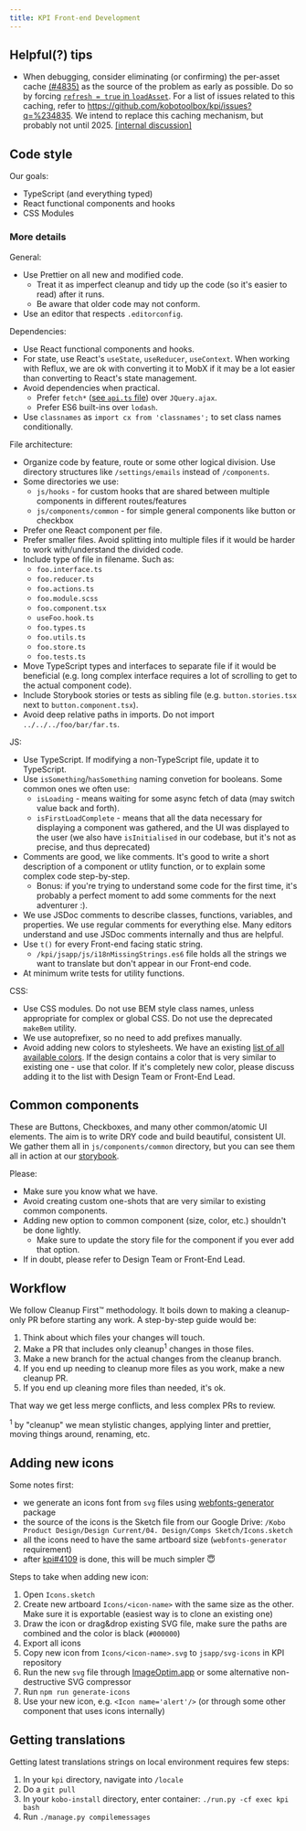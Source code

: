 ```yaml
---
title: KPI Front-end Development
---
```


## Helpful(?) tips

- When debugging, consider eliminating (or confirming) the per-asset cache [(#4835)](https://github.com/kobotoolbox/kpi/pull/4835) as the source of the problem as early as possible. Do so by forcing [`refresh = true` in `loadAsset`](https://github.com/kobotoolbox/kpi/blob/eb21fe685397b2acc17fd36e2b4d7646c99c8bf2/jsapp/js/actions.es6#L427). For a list of issues related to this caching, refer to https://github.com/kobotoolbox/kpi/issues?q=%234835. We intend to replace this caching mechanism, but probably not until 2025. [[internal discussion]](https://chat.kobotoolbox.org/#narrow/stream/4-Kobo-Dev/topic/Deduping.20asset.2Fpermission.20API.20calls/near/424092)

## Code style

Our goals:
- TypeScript (and everything typed)
- React functional components and hooks
- CSS Modules

### More details

General:
- Use Prettier on all new and modified code.
  - Treat it as imperfect cleanup and tidy up the code (so it's easier to read) after it runs.
  - Be aware that older code may not conform.
- Use an editor that respects `.editorconfig`.

Dependencies:
- Use React functional components and hooks.
- For state, use React's `useState`, `useReducer`, `useContext`. When working with Reflux, we are ok with converting it to MobX if it may be a lot easier than converting to React's state management.
- Avoid dependencies when practical.
  - Prefer `fetch*` ([see `api.ts` file](https://github.com/kobotoolbox/kpi/blob/main/jsapp/js/api.ts)) over `JQuery.ajax`.
  - Prefer ES6 built-ins over `lodash`.
- Use `classnames` as `import cx from 'classnames';` to set class names conditionally.

File architecture:
- Organize code by feature, route or some other logical division. Use directory structures like `/settings/emails` instead of `/components`.
- Some directories we use:
  - `js/hooks` - for custom hooks that are shared between multiple components in different routes/features
  - `js/components/common` - for simple general components like button or checkbox
- Prefer one React component per file.
- Prefer smaller files. Avoid splitting into multiple files if it would be harder to work with/understand the divided code.
- Include type of file in filename. Such as:
  - `foo.interface.ts`
  - `foo.reducer.ts`
  - `foo.actions.ts`
  - `foo.module.scss`
  - `foo.component.tsx`
  - `useFoo.hook.ts`
  - `foo.types.ts`
  - `foo.utils.ts`
  - `foo.store.ts`
  - `foo.tests.ts`
- Move TypeScript types and interfaces to separate file if it would be beneficial (e.g. long complex interface requires a lot of scrolling to get to the actual component code).
- Include Storybook stories or tests as sibling file (e.g. `button.stories.tsx` next to `button.component.tsx`).
- Avoid deep relative paths in imports. Do not import `../../../foo/bar/far.ts`.

JS:
- Use TypeScript. If modifying a non-TypeScript file, update it to TypeScript.
- Use `isSomething`/`hasSomething` naming convetion for booleans. Some common ones we often use:
  - `isLoading` - means waiting for some async fetch of data (may switch value back and forth).
  - `isFirstLoadComplete` - means that all the data necessary for displaying a component was gathered, and the UI was displayed to the user (we also have `isInitialised` in our codebase, but it's not as precise, and thus deprecated)
- Comments are good, we like comments. It's good to write a short description of a component or utlity function, or to explain some complex code step-by-step.
  - Bonus: if you're trying to understand some code for the first time, it's probably a perfect moment to add some comments for the next adventurer :).
- We use JSDoc comments to describe classes, functions, variables, and properties. We use regular comments for everything else. Many editors understand and use JSDoc comments internally and thus are helpful.
- Use `t()` for every Front-end facing static string.
  - `/kpi/jsapp/js/i18nMissingStrings.es6` file holds all the strings we want to translate but don't appear in our Front-end code.
- At minimum write tests for utility functions.

CSS:
- Use CSS modules. Do not use BEM style class names, unless appropriate for complex or global CSS. Do not use the deprecated `makeBem` utility.
- We use autoprefixer, so no need to add prefixes manually.
- Avoid adding new colors to stylesheets. We have an existing [list of all available colors](https://github.com/kobotoolbox/kpi/blob/main/jsapp/scss/colors.scss). If the design contains a color that is very similar to existing one - use that color. If it's completely new color, please discuss adding it to the list with Design Team or Front-End Lead.

## Common components

These are Buttons, Checkboxes, and many other common/atomic UI elements. The aim is to write DRY code and build beautiful, consistent UI. We gather them all in `js/components/common` directory, but you can see them all in action at our [storybook](https://storybook.kbtdev.org).

Please:
- Make sure you know what we have.
- Avoid creating custom one-shots that are very similar to existing common components.
- Adding new option to common component (size, color, etc.) shouldn't be done lightly.
  - Make sure to update the story file for the component if you ever add that option.
- If in doubt, please refer to Design Team or Front-End Lead.

## Workflow

We follow Cleanup First™ methodology. It boils down to making a cleanup-only PR before starting any work. A step-by-step guide would be:

1. Think about which files your changes will touch.
2. Make a PR that includes only cleanup<sup>1</sup> changes in those files.
3. Make a new branch for the actual changes from the cleanup branch.
4. If you end up needing to cleanup more files as you work, make a new cleanup PR.
5. If you end up cleaning more files than needed, it's ok.

That way we get less merge conflicts, and less complex PRs to review.

<sup>1</sup> by "cleanup" we mean stylistic changes, applying linter and prettier, moving things around, renaming, etc.

## Adding new icons

Some notes first:

- we generate an icons font from `svg` files using [webfonts-generator](https://www.npmjs.com/package/webfonts-generator) package
- the source of the icons is the Sketch file from our Google Drive: `/Kobo Product Design/Design Current/04. Design/Comps Sketch/Icons.sketch`
- all the icons need to have the same artboard size (`webfonts-generator` requirement)
- after [kpi#4109](https://github.com/kobotoolbox/kpi/issues/4109) is done, this will be much simpler 😇

Steps to take when adding new icon:

1. Open `Icons.sketch`
2. Create new artboard `Icons/<icon-name>` with the same size as the other. Make sure it is exportable (easiest way is to clone an existing one)
3. Draw the icon or drag&drop existing SVG file, make sure the paths are combined and the color is black (`#000000`)
4. Export all icons
5. Copy new icon from `Icons/<icon-name>.svg` to `jsapp/svg-icons` in KPI repository
6. Run the new `svg` file through [ImageOptim.app](https://imageoptim.com) or some alternative non-destructive SVG compressor
7. Run `npm run generate-icons`
8. Use your new icon, e.g. `<Icon name='alert'/>` (or through some other component that uses icons internally)

## Getting translations

Getting latest translations strings on local environment requires few steps:

1. In your `kpi` directory, navigate into `/locale`
2. Do a `git pull`
3. In your `kobo-install` directory, enter container: `./run.py -cf exec kpi bash`
4. Run `./manage.py compilemessages`
